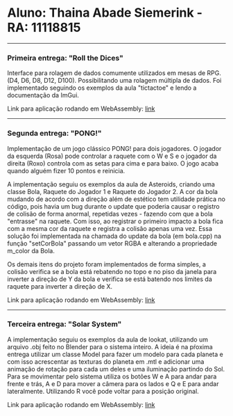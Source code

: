 # Aluno: Thaina Abade Siemerink - RA: 11118815

-----------------------------------------
### Primeira entrega: "Roll the Dices"
Interface para rolagem de dados comumente utilizados em mesas de RPG. (D4, D6, D8, D12, D100). Possibilitando uma rolagem múltipla de dados.
Foi implementado seguindo os exemplos da aula "tictactoe" e lendo a documentação da ImGui.

Link para aplicação rodando em WebAssembly: [link](https://thainasmk.github.io/CG-UFABC-abcg/rollTheDices/)

------------------------------------------
### Segunda entrega: "PONG!"
Implementação de um jogo clássico PONG! para dois jogadores. O jogador da esquerda (Rosa) pode controlar a raquete com o W e S e o jogador da direita (Roxo) controla com as setas para cima e para baixo. O jogo acaba quando alguém fizer 10 pontos e reinicia.

A implementação seguiu os exemplos da aula de Asteroids, criando uma classe Bola, Raquete do Jogador 1 e Raquete do Jogador 2. A cor da bola mudando de acordo com a direção além de estético tem utilidade prática no código, pois havia um bug durante o update que poderia causar o registro de colisão de forma anormal, repetidas vezes - fazendo com que a bola "entrasse" na raquete. Com isso, ao registrar o primeiro impacto a bola fica com a mesma cor da raquete e registra a colisão apenas uma vez. Essa solução foi implementada na chamada do update da bola (em bola.cpp) na função "setCorBola" passando um vetor RGBA e alterando a propriedade m_color da Bola.

Os demais itens do projeto foram implementados de forma simples, a colisão verifica se a bola está rebatendo no topo e no piso da janela para inverter a direção de Y da bola e verifica se está batendo nos limites da raquete para inverter a direção de X. 

Link para aplicação rodando em WebAssembly: [link](https://thainasmk.github.io/CG-UFABC-abcg/pong/)

------------------------------------------
### Terceira entrega: "Solar System"

A implementação seguiu os exemplos da aula de lookat, utilizando um arquivo .obj feito no Blender para o sistema inteiro. A ideia é na pŕoxima entrega utilizar um classe Model para fazer um modelo para cada planeta e com isso acrescentar as texturas do planeta em .mtl e adicionar uma animação de rotação para cada um deles e uma iluminação partindo do Sol. 
Para se movimentar pelo sistema utiliza os botões W e A para andar para frente e trás, A e D para mover a câmera para os lados e Q e E para andar lateralmente. Utilizando R você pode voltar para a posição original.

Link para aplicação rodando em WebAssembly: [link](https://thainasmk.github.io/CG-UFABC-abcg/solar_system/)
